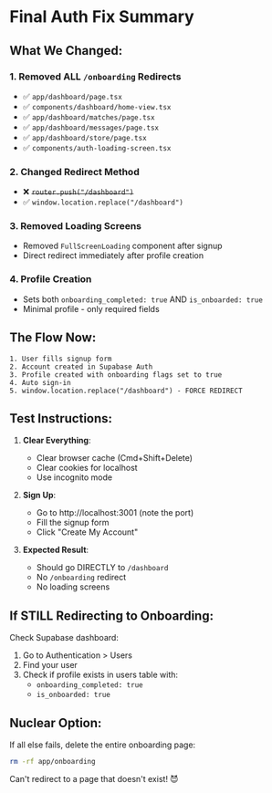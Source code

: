 # Final Auth Fix Summary

## What We Changed:

### 1. **Removed ALL `/onboarding` Redirects**
- ✅ `app/dashboard/page.tsx`
- ✅ `components/dashboard/home-view.tsx`
- ✅ `app/dashboard/matches/page.tsx`
- ✅ `app/dashboard/messages/page.tsx`
- ✅ `app/dashboard/store/page.tsx`
- ✅ `components/auth-loading-screen.tsx`

### 2. **Changed Redirect Method**
- ❌ ~~`router.push("/dashboard")`~~
- ✅ `window.location.replace("/dashboard")`

### 3. **Removed Loading Screens**
- Removed `FullScreenLoading` component after signup
- Direct redirect immediately after profile creation

### 4. **Profile Creation**
- Sets both `onboarding_completed: true` AND `is_onboarded: true`
- Minimal profile - only required fields

## The Flow Now:

```
1. User fills signup form
2. Account created in Supabase Auth
3. Profile created with onboarding flags set to true
4. Auto sign-in
5. window.location.replace("/dashboard") - FORCE REDIRECT
```

## Test Instructions:

1. **Clear Everything**:
   - Clear browser cache (Cmd+Shift+Delete)
   - Clear cookies for localhost
   - Use incognito mode

2. **Sign Up**:
   - Go to http://localhost:3001 (note the port)
   - Fill the signup form
   - Click "Create My Account"

3. **Expected Result**:
   - Should go DIRECTLY to `/dashboard`
   - No `/onboarding` redirect
   - No loading screens

## If STILL Redirecting to Onboarding:

Check Supabase dashboard:
1. Go to Authentication > Users
2. Find your user
3. Check if profile exists in users table with:
   - `onboarding_completed: true`
   - `is_onboarded: true`

## Nuclear Option:

If all else fails, delete the entire onboarding page:
```bash
rm -rf app/onboarding
```

Can't redirect to a page that doesn't exist! 😈 